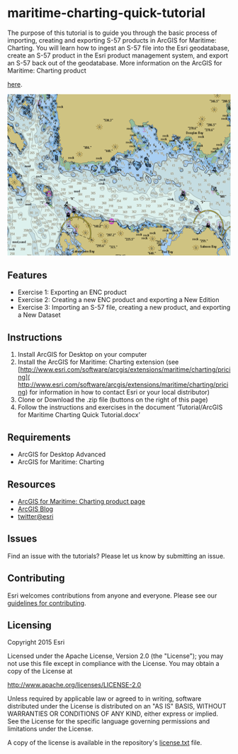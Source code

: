 # maritime-charting-quick-tutorial

The purpose of this tutorial is to guide you through the basic process of importing, creating and exporting S-57 products in ArcGIS for Maritime: Charting. You will learn how to ingest an S-57 file into the Esri geodatabase, create an S-57 product in the Esri product management system, and export an S-57 back out of the geodatabase. 
More information on the ArcGIS for Maritime: Charting product

[here](http://www.esri.com/software/arcgis/extensions/maritime/charting).


![App](Alaska_MCS_small.png)

## Features
* Exercise 1: Exporting an ENC product
* Exercise 2: Creating a new ENC product and exporting a New Edition
* Exercise 3: Importing an S-57 file, creating a new product, and exporting a New Dataset

## Instructions

1.	Install ArcGIS for Desktop on your computer
2.	Install the ArcGIS for Maritime: Charting extension
(see [http://www.esri.com/software/arcgis/extensions/maritime/charting/pricing]( http://www.esri.com/software/arcgis/extensions/maritime/charting/pricing) for information in how to contact Esri or your local distributor)
3.	Clone or Download the .zip file (buttons on the right of this page)
4.	Follow the instructions and exercises in the document ‘Tutorial/ArcGIS for Maritime Charting Quick Tutorial.docx’

## Requirements

* ArcGIS for Desktop Advanced
* ArcGIS for Maritime: Charting

## Resources

* [ArcGIS for Maritime: Charting product page]( http://www.esri.com/software/arcgis/extensions/maritime/charting)
* [ArcGIS Blog](http://blogs.esri.com/esri/arcgis/)
* [twitter@esri](http://twitter.com/esri)

## Issues

Find an issue with the tutorials?  Please let us know by submitting an issue.

## Contributing

Esri welcomes contributions from anyone and everyone. Please see our [guidelines for contributing](https://github.com/esri/contributing).

## Licensing
Copyright 2015 Esri

Licensed under the Apache License, Version 2.0 (the "License");
you may not use this file except in compliance with the License.
You may obtain a copy of the License at

   http://www.apache.org/licenses/LICENSE-2.0

Unless required by applicable law or agreed to in writing, software
distributed under the License is distributed on an "AS IS" BASIS,
WITHOUT WARRANTIES OR CONDITIONS OF ANY KIND, either express or implied.
See the License for the specific language governing permissions and
limitations under the License.

A copy of the license is available in the repository's [license.txt](license.txt?raw=true) file.
